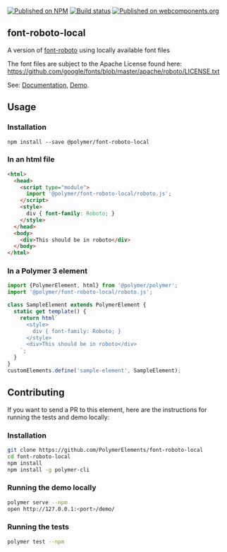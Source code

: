 [![Published on NPM](https://img.shields.io/npm/v/@polymer/font-roboto-local.svg)](https://www.npmjs.com/package/@polymer/font-roboto-local)
[![Build status](https://travis-ci.org/PolymerElements/font-roboto-local.svg?branch=master)](https://travis-ci.org/PolymerElements/font-roboto-local)
[![Published on webcomponents.org](https://img.shields.io/badge/webcomponents.org-published-blue.svg)](https://webcomponents.org/element/@polymer/font-roboto-local)

## font-roboto-local

A version of [font-roboto](https://github.com/PolymerElements/font-roboto) using locally available font files

The font files are subject to the Apache License found here: https://github.com/google/fonts/blob/master/apache/roboto/LICENSE.txt

See: [Documentation](https://www.webcomponents.org/element/@polymer/font-roboto-local),
  [Demo](https://www.webcomponents.org/element/@polymer/font-roboto-local/demo/demo/index.html).

## Usage

### Installation
```
npm install --save @polymer/font-roboto-local
```

### In an html file
```html
<html>
  <head>
    <script type="module">
      import '@polymer/font-roboto-local/roboto.js';
    </script>
    <style>
      div { font-family: Roboto; }
    </style>
  </head>
  <body>
    <div>This should be in roboto</div>
  </body>
</html>
```
### In a Polymer 3 element
```js
import {PolymerElement, html} from '@polymer/polymer';
import '@polymer/font-roboto-local/roboto.js';

class SampleElement extends PolymerElement {
  static get template() {
    return html`
      <style>
        div { font-family: Roboto; }
      </style>
      <div>This should be in roboto</div>
    `;
  }
}
customElements.define('sample-element', SampleElement);
```

## Contributing
If you want to send a PR to this element, here are
the instructions for running the tests and demo locally:

### Installation
```sh
git clone https://github.com/PolymerElements/font-roboto-local
cd font-roboto-local
npm install
npm install -g polymer-cli
```

### Running the demo locally
```sh
polymer serve --npm
open http://127.0.0.1:<port>/demo/
```

### Running the tests
```sh
polymer test --npm
```
